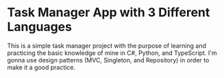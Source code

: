 # Task Manager App with 3 Different Languages
This is a simple task manager project with the purpose of learning and practicing the basic knowledge of mine in C#, Python, and TypeScript.
I'm gonna use design patterns (MVC, Singleton, and Repository) in order to make it a good practice.